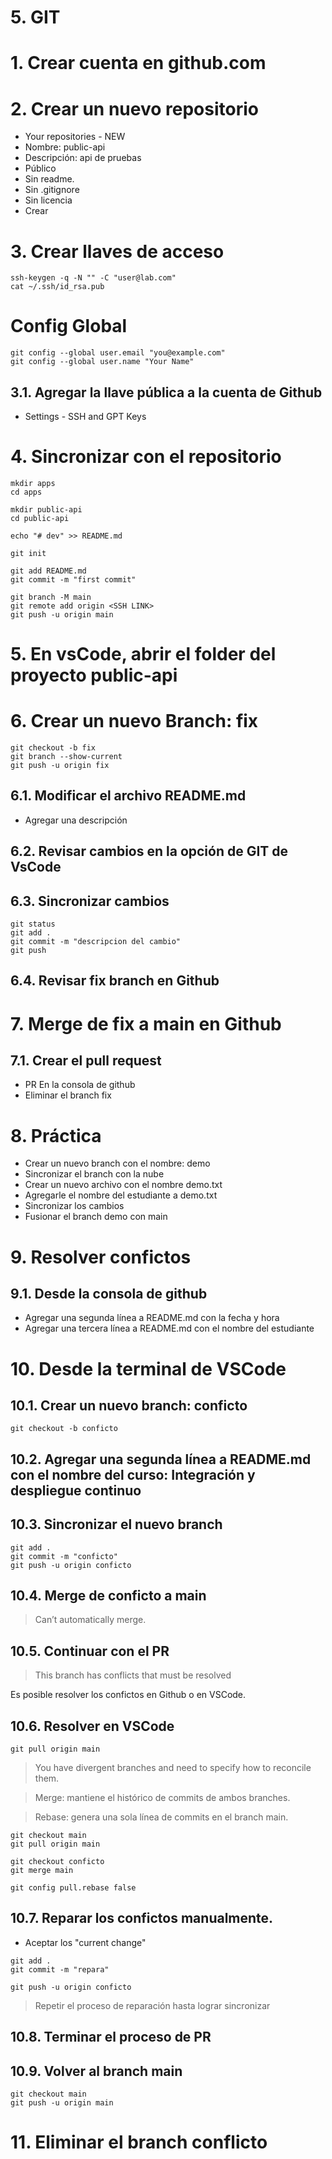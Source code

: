 # 5. GIT <!-- omit in toc -->

# 1. Crear cuenta en github.com
# 2. Crear un nuevo repositorio
- Your repositories - NEW
- Nombre: public-api
- Descripción: api de pruebas
- Público
- Sin readme.
- Sin .gitignore
- Sin licencia
- Crear

# 3. Crear llaves de acceso
```
ssh-keygen -q -N "" -C "user@lab.com"
cat ~/.ssh/id_rsa.pub
```

# Config Global
```
git config --global user.email "you@example.com"
git config --global user.name "Your Name"
```

## 3.1. Agregar la llave pública a la cuenta de Github
- Settings - SSH and GPT Keys

# 4. Sincronizar con el repositorio
```
mkdir apps
cd apps

mkdir public-api
cd public-api

echo "# dev" >> README.md

git init

git add README.md
git commit -m "first commit"

git branch -M main
git remote add origin <SSH LINK>
git push -u origin main
```
# 5. En vsCode, abrir el folder del proyecto public-api

# 6. Crear un nuevo Branch: fix
```
git checkout -b fix
git branch --show-current
git push -u origin fix
```

## 6.1. Modificar el archivo README.md
- Agregar una descripción

## 6.2. Revisar cambios en la opción de GIT de VsCode

## 6.3. Sincronizar cambios
```
git status
git add .
git commit -m "descripcion del cambio"
git push
```
## 6.4. Revisar fix branch en Github

# 7. Merge de fix a main en Github
## 7.1. Crear el pull request
- PR En la consola de github
- Eliminar el branch fix


# 8. Práctica
- Crear un nuevo branch con el nombre: demo
- Sincronizar el branch con la nube
- Crear un nuevo archivo con el nombre demo.txt
- Agregarle el nombre del estudiante a demo.txt
- Sincronizar los cambios
- Fusionar el branch demo con main

# 9. Resolver confictos
## 9.1. Desde la consola de github
- Agregar una segunda línea a README.md con la fecha y hora
- Agregar una tercera línea a README.md con el nombre del estudiante

# 10. Desde la terminal de VSCode
## 10.1. Crear un nuevo branch: conficto
```
git checkout -b conficto
```

## 10.2. Agregar una segunda línea a README.md con el nombre del curso: Integración y despliegue continuo
## 10.3. Sincronizar el nuevo branch
```
git add .
git commit -m "conficto"
git push -u origin conficto
```

## 10.4. Merge de conficto a main
> Can’t automatically merge.
## 10.5. Continuar con el PR
> This branch has conflicts that must be resolved

Es posible resolver los confictos en Github o en VSCode.

## 10.6. Resolver en VSCode
```
git pull origin main
```
>  You have divergent branches and need to specify how to reconcile them.

> Merge: mantiene el histórico de commits de ambos branches.

> Rebase: genera una sola línea de commits en el branch main.

```
git checkout main
git pull origin main

git checkout conficto
git merge main

git config pull.rebase false
```

## 10.7. Reparar los confictos manualmente.
- Aceptar los "current change"

```
git add .
git commit -m "repara"

git push -u origin conficto
```

> Repetir el proceso de reparación hasta lograr sincronizar

## 10.8. Terminar el proceso de PR
## 10.9. Volver al branch main
```
git checkout main
git push -u origin main
```

# 11. Eliminar el branch conflicto


